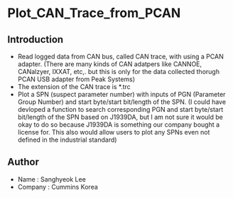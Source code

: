 # Plot_CAN_Trace_from_PCAN
## Introduction
- Read logged data from CAN bus, called CAN trace, with using a PCAN adapter. 
(There are many kinds of CAN adatpers like CANNOE, CANalzyer, IXXAT, etc,. but this is only for the data collected thorugh PCAN USB adapter from Peak Systems)
- The extension of the CAN trace is *.trc
- Plot a SPN (suspect parameter number) with inputs of PGN (Parameter Group Number) and start byte/start bit/length of the SPN.
(I could have devloped a function to search corresponding PGN and start byte/start bit/length of the SPN based on J1939DA, but I am not sure it would be okay to do so because J1939DA is something our company bought a license for. This also would allow users to plot any SPNs even not defined in the industrial standard) 

## Author
- Name : Sanghyeok Lee
- Company : Cummins Korea
